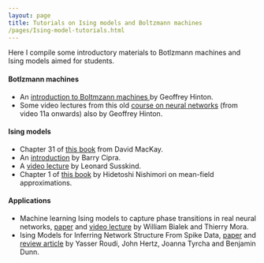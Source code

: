```yaml
---
layout: page
title: Tutorials on Ising models and Boltzmann machines
/pages/Ising-model-tutorials.html
---
```


Here I compile some introductory materials to Botlzmann machines and Ising models aimed for students.

#### Botlzmann machines

* An [introduction to Boltmzann machines ](https://www.cs.toronto.edu/~hinton/csc321/readings/boltz321.pdf) by Geoffrey Hinton.
* Some video lectures from this old [course on neural networks](https://www.cs.toronto.edu/~hinton/coursera_lectures.html) (from video 11a onwards) also by Geoffrey Hinton.

#### Ising models
* Chapter 31 of [this book](http://www.inference.org.uk/itprnn/book.pdf) from David MacKay.
* An [introduction](https://www2.stat.duke.edu/~scs/Courses/Stat376/Papers/isingIntro.pdf) by Barry Cipra.
* A [video lecture](https://www.youtube.com/results?search_query=ising+model+neurons) by Leonard Susskind.
* Chapter 1 of [this book](https://cdn.preterhuman.net/texts/science_and_technology/physics/Statistical_physics/Statistical%20physics%20of%20spin%20glasses%20and%20information%20processing%20an%20introduction%20-%20Nishimori%20H..pdf) by Hidetoshi Nishimori on mean-field approximations.

#### Applications
* Machine learning Ising models to capture phase transitions in real neural networks, [paper](https://arxiv.org/abs/1012.2242) and [video lecture](https://www.youtube.com/watch?v=SZ74VtNffbY) by William Bialek and Thierry Mora.
* Ising Models for Inferring Network Structure From Spike Data, [paper](https://arxiv.org/abs/1106.1752) and [review article](https://sci-hub.st/https://www.sciencedirect.com/science/article/abs/pii/S0959438814002116) by Yasser Roudi, John Hertz, Joanna Tyrcha and Benjamin Dunn. 



